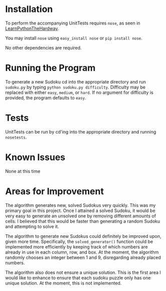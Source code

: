 Installation
============

To perform the accompanying UnitTests requires `nose`, as seen in [LearnPythonTheHardway](http://learnpythonthehardway.org/book/).

You may install `nose` using `easy_install nose` or `pip install nose`.

No other dependencies are required.

Running the Program
===================

To generate a new Sudoku cd into the appropriate directory and run `sudoku.py` by typing `python sudoku.py difficulty`. Difficulty may be replaced with either `easy`, `medium`, or `hard`. If no argument for difficulty is provided, the program defaults to `easy`.

Tests
=====

UnitTests can be run by cd'ing into the appropriate
directory and running `nosetests`.

Known Issues
============

None at this time


Areas for Improvement
=====================

The algorithm generates new, solved Sudokus very quickly. This was my primary goal in this project. Once I attained a solved Sudoku, it would be very easy to generate an unsolved one by removing different amounts of cells. I believed that this would be faster than generating a random Sudoku and attempting to solve it.

The algorithm to generate new Sudokus could definitely be improved upon, given more time. Specifically, the `solved_generator()` function could be implemented more efficiently by keeping track of which numbers are already in use in each column, row, and box. At the moment, the algorithm randomly chooses an integer between 1 and 9, disregarding already placed numbers.

The algorithm also does not ensure a unique solution. This is the first area I would like to enhance to ensure that each sudoku puzzle only has one unique solution. At the moment, this is not implemented.